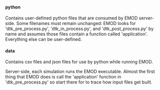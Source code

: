 #### python
Contains user-defined python files that are consumed by EMOD server-side.
Some filenames must remain unchanged: EMOD looks for 'dtk_pre_process.py',
'dtk_in_process.py', and 'dtk_post_process.py' by name and assumes those
files contain a function called 'application'. Everything else can be
user-defined.

#### data
Contains csv files and json files for use by python while running EMOD.



Server-side, each simulation runs the EMOD executable. Almost the first thing
that EMOD does is call the 'application' function in 'dtk_pre_process.py' so
start there for to trace how input files get built.